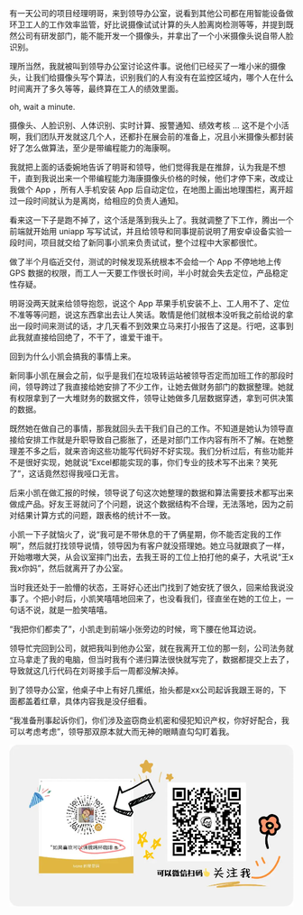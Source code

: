 
有一天公司的项目经理明哥，来到领导办公室，说看到其他公司都在用智能设备做环卫工人的工作效率监管，好比说摄像试试计算的头人脸离岗检测等等，并提到既然公司有研发部门，能不能开发一个摄像头，并拿出了一个小米摄像头说自带人脸识别。

理所当然，我就被叫到领导办公室讨论这件事。说他们已经买了一堆小米的摄像头，让我们给摄像头写个算法，识别我们的人有没有在监控区域内，哪个人在什么时间离开了多久等等，最终算在工人的绩效里面。

oh, wait a minute.

摄像头、人脸识别、人体识别、实时计算、报警通知、绩效考核 ... 这不是个小活啊，我们团队开发就这几个人，还都扑在展会前的准备上，况且小米摄像头都封装好了怎么做算法，至少是带编程能力的海康啊。

我就把上面的话委婉地告诉了明哥和领导，他们觉得我是在推辞，认为我是不想干，直到我说出来一个带编程能力海康摄像头价格的时候，他们才停下来，改成让我做个 App ，所有人手机安装 App 后自动定位，在地图上画出地理围栏，离开超过一段时间就认为是离岗，给相应的负责人通知。

看来这一下子是跑不掉了，这个活是落到我头上了。我就调整了下工作，腾出一个前端就开始用 uniapp 写写试试，并且给领导和同事提前说明了用安卓设备实验一段时间，项目就交给了新同事小凯来负责试试，整个过程中大家都很忙。

做了半个月临近交付，测试的时候发现系统根本不会给一个 App 不停地地上传 GPS 数据的权限，而工人一天要工作很长时间，半小时就会失去定位，产品稳定性存疑。

明哥没两天就来给领导抱怨，说这个 App 苹果手机安装不上、工人用不了、定位不准等等问题，说这东西拿出去让人笑话。敢情是他们就根本没听我之前给说的拿出一段时间来测试的话，才几天看不到效果立马来打小报告了这是。行吧，这事到此我就直接给回绝了，不干了，谁爱干谁干。

回到为什么小凯会搞我的事情上来。

新同事小凯在展会之前，似乎是我们在垃圾转运站被领导否定而加班工作的那段时间，领导跨过了我直接给她安排了不少工作，让她去做财务部门的数据整理。她就有权限拿到了一大堆财务的数据文件，领导让她做多几层数据穿透，拿到可供决策的数据。

既然她在做自己的事情，那我就回头去干我们自己的工作。不知道是她认为领导直接给安排工作就是升职导致自己膨胀了，还是对部门工作内容有所不了解。在她整理差不多之后，就来咨询这些功能写代码好不好实现。我们分析过后，有些功能并不是很好实现，她就说“Excel都能实现的事，你们专业的技术写不出来？笑死了”，这话竟然怼得我哑口无言。

后来小凯在做汇报的时候，领导说了句这次她整理的数据和算法需要技术都写出来做成产品。好友王哥就问了个问题，说这个数据结构不合理，无法落地，因为之前对结果计算方式的问题，跟表格的统计不一致。

小凯一下子就恼火了，说“我可是不带休息的干了俩星期，你不能否定我的工作啊”，然后就打找领导说情，领导因为有客户就没搭理她。她立马就跟疯了一样，开始嗷嗷大哭，从会议室摔门出去，去我王哥的工位上拍打他的桌子，大吼说“王x我x你妈”，然后就离开了办公室。

当时我还处于一脸懵的状态，王哥好心还出门找到了她安抚了很久，回来给我说没事了。个把小时后，小凯笑嘻嘻地回来了，也没看我们，径直坐在她的工位上，一句话不说，就是一脸笑嘻嘻。

“我把你们都卖了”，小凯走到前端小张旁边的时候，弯下腰在他耳边说。

领导忙完回到公司，就把我叫到他办公室，就在我离开工位的那一刻，公司法务就立马拿走了我的电脑，但当时我有个递归算法很快就写完了，数据都提交上去了，导致就这几行代码在刘哥接手后一周都没解决掉。

到了领导办公室，他桌子中上有好几摞纸，抬头都是xx公司起诉我跟王哥的，下面都盖着红章，具体内容我是没仔细看。

“我准备刑事起诉你们，你们涉及盗窃商业机密和侵犯知识产权，你好好配合，我可以考虑考虑”，领导那双原本就大而无神的眼睛直勾勾盯着我。

![pay qr](https://github.com/ivone-liu/picx-images-hosting/raw/master/20240927/footer.1ovehwwn9h.webp)